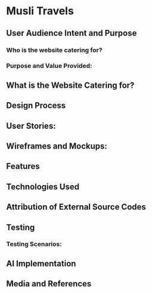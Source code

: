 # Musli Travels

## User Audience Intent and Purpose
### Who is the website catering for?
### Purpose and Value Provided:

## What is the Website Catering for?

## Design Process

## User Stories:

## Wireframes and Mockups:

## Features

## Technologies Used

## Attribution of External Source Codes

## Testing
### Testing Scenarios:

## AI Implementation

## Media and References